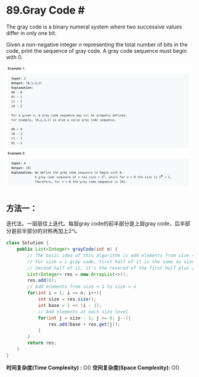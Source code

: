 # 89.Gray Code \#

The gray code is a binary numeral system where two successive values differ in only one bit.

Given a non-negative integer _n_ representing the total number of bits in the code, print the sequence of gray code. A gray code sequence must begin with 0.

![](.gitbook/assets/image%20%2814%29.png)

## 方法一：

迭代法。一层层往上迭代。每层gray code的前半部分是上层gray code，后半部分是前半部分的对称再加上2^i。

```java
class Solution {
    public List<Integer> grayCode(int n) {
        // The basic idea of this algorithm is add elements from size = 1 size = n.
        // For size = i gray code, first half of it is the same as size = (i - 1) gray code.
        // Second half of it, it's the revered of the first half plus 2^i.
        List<Integer> res = new ArrayList<>();
        res.add(0);
        // Add elements from size = 1 to size = n
        for(int i = 1; i <= n; i++){
            int size = res.size();
            int base = 1 << (i - 1);
            // Add elements at each size level
            for(int j = size - 1; j >= 0; j--){
                res.add(base + res.get(j));
            }
        }
        return res;
    }
}
```

**时间复杂度\(Time Complexity\) :** O\(\)          **空间复杂度\(Space Complexity\):** O\(\)

